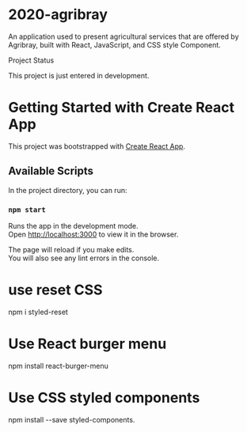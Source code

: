 # 2020-agribray

An application used to present agricultural services that are offered by Agribray, built with React, JavaScript, and CSS style Component.

Project Status

This project is just entered in development. 

# Getting Started with Create React App

This project was bootstrapped with [Create React App](https://github.com/facebook/create-react-app).

## Available Scripts

In the project directory, you can run:

### `npm start`

Runs the app in the development mode.\
Open [http://localhost:3000](http://localhost:3000) to view it in the browser.

The page will reload if you make edits.\
You will also see any lint errors in the console.

# use reset CSS
npm i styled-reset

# Use React burger menu
npm install react-burger-menu

# Use CSS styled components
npm install --save styled-components.
